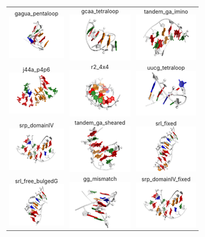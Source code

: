 <table>
<tr><td align="center">gagua_pentaloop<br /><img src=gagua_pentaloop_NATIVE_1xjr_RNA.png /></td><td align="center">gcaa_tetraloop<br /><img src=gcaa_tetraloop_NATIVE_1zih_RNA.png /></td><td align="center">tandem_ga_imino<br /><img src=tandem_ga_imino_NATIVE_1mis_RNA.png /></td></tr>
<tr><td align="center">j44a_p4p6<br /><img src=j44a_p4p6_NATIVE_1gid_RNAA.png /></td><td align="center">r2_4x4<br /><img src=r2_4x4_NATIVE_2l8f_RNA.png /></td><td align="center">uucg_tetraloop<br /><img src=uucg_tetraloop_NATIVE_2koc_RNA.png /></td></tr>
<tr><td align="center">srp_domainIV<br /><img src=srp_domainIV_NATIVE_native_1lnt_RNA.png /></td><td align="center">tandem_ga_sheared<br /><img src=tandem_ga_sheared_NATIVE_1yfv_RNA.png /></td><td align="center">srl_fixed<br /><img src=srl_fixed_NATIVE_1q9a_RNA.png /></td></tr>
<tr><td align="center">srl_free_bulgedG<br /><img src=srl_free_bulgedG_NATIVE_1q9a_RNA.png /></td><td align="center">gg_mismatch<br /><img src=gg_mismatch_NATIVE_1f5g.png /></td><td align="center">srp_domainIV_fixed<br /><img src=srp_domainIV_fixed_NATIVE_native_1lnt_RNA.png /></td></tr>
</table>
